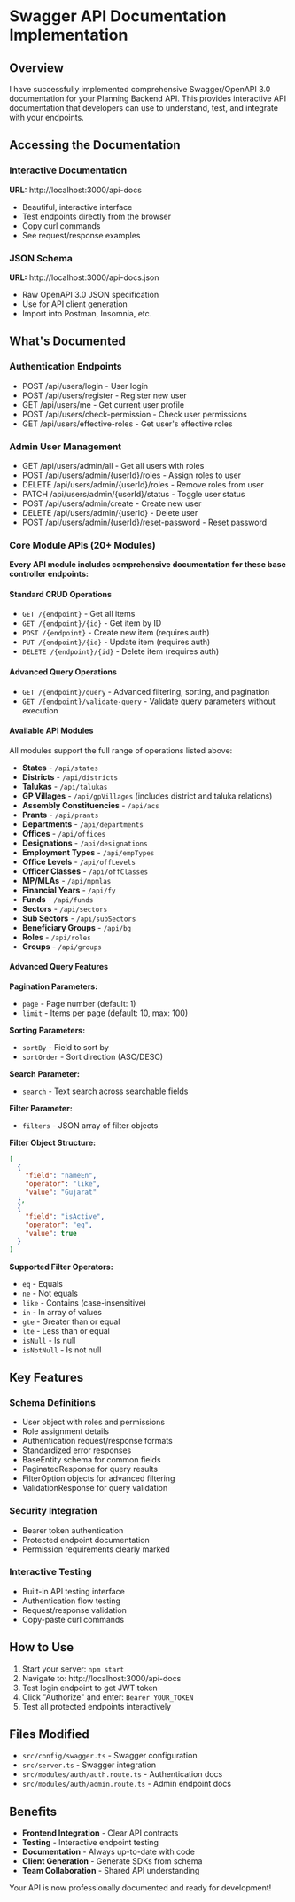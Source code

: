 # Swagger API Documentation Implementation

## Overview

I have successfully implemented comprehensive Swagger/OpenAPI 3.0 documentation for your Planning Backend API. This provides interactive API documentation that developers can use to understand, test, and integrate with your endpoints.

## Accessing the Documentation

### Interactive Documentation

**URL:** http://localhost:3000/api-docs

- Beautiful, interactive interface
- Test endpoints directly from the browser
- Copy curl commands
- See request/response examples

### JSON Schema

**URL:** http://localhost:3000/api-docs.json

- Raw OpenAPI 3.0 JSON specification
- Use for API client generation
- Import into Postman, Insomnia, etc.

## What's Documented

### Authentication Endpoints

- POST /api/users/login - User login
- POST /api/users/register - Register new user
- GET /api/users/me - Get current user profile
- POST /api/users/check-permission - Check user permissions
- GET /api/users/effective-roles - Get user's effective roles

### Admin User Management

- GET /api/users/admin/all - Get all users with roles
- POST /api/users/admin/{userId}/roles - Assign roles to user
- DELETE /api/users/admin/{userId}/roles - Remove roles from user
- PATCH /api/users/admin/{userId}/status - Toggle user status
- POST /api/users/admin/create - Create new user
- DELETE /api/users/admin/{userId} - Delete user
- POST /api/users/admin/{userId}/reset-password - Reset password

### Core Module APIs (20+ Modules)

**Every API module includes comprehensive documentation for these base controller endpoints:**

#### Standard CRUD Operations

- `GET /{endpoint}` - Get all items
- `GET /{endpoint}/{id}` - Get item by ID
- `POST /{endpoint}` - Create new item (requires auth)
- `PUT /{endpoint}/{id}` - Update item (requires auth)
- `DELETE /{endpoint}/{id}` - Delete item (requires auth)

#### Advanced Query Operations

- `GET /{endpoint}/query` - Advanced filtering, sorting, and pagination
- `GET /{endpoint}/validate-query` - Validate query parameters without execution

#### Available API Modules

All modules support the full range of operations listed above:

- **States** - `/api/states`
- **Districts** - `/api/districts`
- **Talukas** - `/api/talukas`
- **GP Villages** - `/api/gpVillages` (includes district and taluka relations)
- **Assembly Constituencies** - `/api/acs`
- **Prants** - `/api/prants`
- **Departments** - `/api/departments`
- **Offices** - `/api/offices`
- **Designations** - `/api/designations`
- **Employment Types** - `/api/empTypes`
- **Office Levels** - `/api/offLevels`
- **Officer Classes** - `/api/offClasses`
- **MP/MLAs** - `/api/mpmlas`
- **Financial Years** - `/api/fy`
- **Funds** - `/api/funds`
- **Sectors** - `/api/sectors`
- **Sub Sectors** - `/api/subSectors`
- **Beneficiary Groups** - `/api/bg`
- **Roles** - `/api/roles`
- **Groups** - `/api/groups`

#### Advanced Query Features

**Pagination Parameters:**

- `page` - Page number (default: 1)
- `limit` - Items per page (default: 10, max: 100)

**Sorting Parameters:**

- `sortBy` - Field to sort by
- `sortOrder` - Sort direction (ASC/DESC)

**Search Parameter:**

- `search` - Text search across searchable fields

**Filter Parameter:**

- `filters` - JSON array of filter objects

**Filter Object Structure:**

```json
[
  {
    "field": "nameEn",
    "operator": "like",
    "value": "Gujarat"
  },
  {
    "field": "isActive",
    "operator": "eq",
    "value": true
  }
]
```

**Supported Filter Operators:**

- `eq` - Equals
- `ne` - Not equals
- `like` - Contains (case-insensitive)
- `in` - In array of values
- `gte` - Greater than or equal
- `lte` - Less than or equal
- `isNull` - Is null
- `isNotNull` - Is not null

## Key Features

### Schema Definitions

- User object with roles and permissions
- Role assignment details
- Authentication request/response formats
- Standardized error responses
- BaseEntity schema for common fields
- PaginatedResponse for query results
- FilterOption objects for advanced filtering
- ValidationResponse for query validation

### Security Integration

- Bearer token authentication
- Protected endpoint documentation
- Permission requirements clearly marked

### Interactive Testing

- Built-in API testing interface
- Authentication flow testing
- Request/response validation
- Copy-paste curl commands

## How to Use

1. Start your server: `npm start`
2. Navigate to: http://localhost:3000/api-docs
3. Test login endpoint to get JWT token
4. Click "Authorize" and enter: `Bearer YOUR_TOKEN`
5. Test all protected endpoints interactively

## Files Modified

- `src/config/swagger.ts` - Swagger configuration
- `src/server.ts` - Swagger integration
- `src/modules/auth/auth.route.ts` - Authentication docs
- `src/modules/auth/admin.route.ts` - Admin endpoint docs

## Benefits

- **Frontend Integration** - Clear API contracts
- **Testing** - Interactive endpoint testing
- **Documentation** - Always up-to-date with code
- **Client Generation** - Generate SDKs from schema
- **Team Collaboration** - Shared API understanding

Your API is now professionally documented and ready for development!
